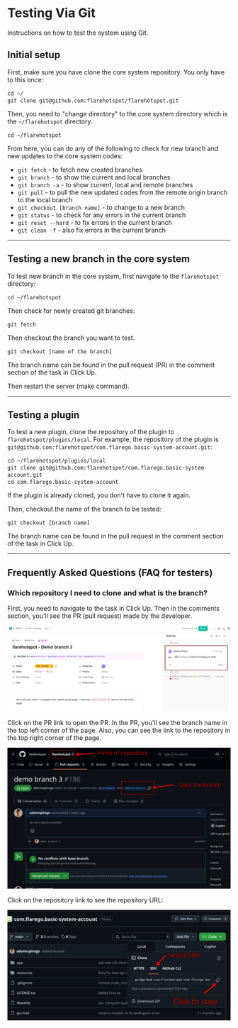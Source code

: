 # Testing Via Git

Instructions on how to test the system using Git.

## Initial setup

First, make sure you have clone the core system repository. You only have to this once:

```
cd ~/
git clone git@github.com:flarehotspot/flarehotspot.git
```

Then, you need to "change directory" to the core system directory which is the `~/flarehotspot` directory.

```
cd ~/flarehotspot
```

From here, you can do any of the following to check for new branch and new updates to the core system codes:

- `git fetch` - to fetch new created branches
- `git branch` - to show the current and local branches
- `git branch -a` - to show current, local and remote branches
- `git pull` - to pull the new updated codes from the remote origin branch to the local branch
- `git checkout [branch name]` - to change to a new branch
- `git status` - to check for any errors in the current branch
- `git reset --hard` - to fix errors in the current branch
- `git clean -f` - also fix errors in the current branch

---

## Testing a new branch in the core system

To test new branch in the core system, first navigate to the `flarehotspot` directory:

```
cd ~/flarehotspot
```

Then check for newly created git branches:

```
git fetch
```

Then checkout the branch you want to test.

```
git checkout [name of the branch]
```

The branch name can be found in the pull request (PR) in the comment section of the task in Click Up.

Then restart the server (make command).

---

## Testing a plugin

To test a new plugin, clone the repository of the plugin to `flarehotspot/plugins/local`. For example, the repository of the plugin is `git@github.com:flarehotspot/com.flarego.basic-system-account.git`:

```
cd ~/flarehotspot/plugins/local
git clone git@github.com:flarehotspot/com.flarego.basic-system-account.git
cd com.flarego.basic-system-account
```

If the plugin is already cloned, you don't have to clone it again.

Then, checkout the name of the branch to be tested:

```
git checkout [branch name]
```

The branch name can be found in the pull request in the comment section of the task in Click Up.

---

## Frequently Asked Questions (FAQ for testers)

### Which repository I need to clone and what is the branch?

First, you need to navigate to the task in Click Up. Then in the comments section, you'll see the PR (pull request) made by the developer.

![PR Comment](./docs/img/pr-comment.png)

Click on the PR link to open the PR. In the PR, you'll see the branch name in the top left corner of the page. Also, you can see the link to the repository in the top right corner of the page.

![Copy Branch Naame](./docs/img/repository-and-branch.png)

Click on the repository link to see the repository URL:

![Repository URL](./docs/img/repository-remote.png)

